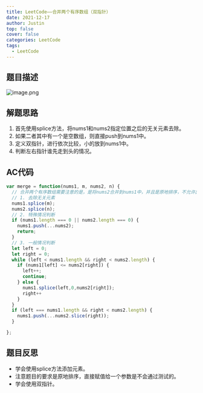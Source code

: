 ```yaml
---
title: LeetCode——合并两个有序数组（双指针）
date: 2021-12-17
author: Justin
top: false
cover: false
categories: LeetCode
tags:
  - LeetCode
---
```


## 题目描述

![image.png](https://img-blog.csdnimg.cn/img_convert/860cffda351e0350f20dd29d45b88786.png)

## 解题思路

1. 首先使用splice方法，将nums1和nums2指定位置之后的无关元素去除。
2. 如果二者其中有一个是空数组，则直接push到nums1中。
3. 定义双指针，进行依次比较，小的放到nums1中。
4. 判断左右指针谁先走到头的情况。

## AC代码

```js
var merge = function(nums1, m, nums2, n) {
  // 合并两个有序数组需要注意的是，是将nums2合并到nums1中，并且是原地排序，不允许出现赋值的情况。
  // 1. 去除无关元素
  nums1.splice(m);
  nums2.splice(n);
  // 2. 特殊情况判断
  if (nums1.length === 0 || nums2.length === 0) {
    nums1.push(...nums2);
    return;
  }
  // 3. 一般情况判断
  let left = 0;
  let right = 0;
  while (left < nums1.length && right < nums2.length) {
    if (nums1[left] <= nums2[right]) {
      left++;
      continue;
    } else {
      nums1.splice(left,0,nums2[right]);
      right++
    }
  }
  if (left === nums1.length && right < nums2.length) {
    nums1.push(...nums2.slice(right));
  }

};
```

## 题目反思
* 学会使用splice方法添加元素。
* 注意题目的要求是原地排序，直接赋值给一个参数是不会通过测试的。
* 学会使用双指针。
